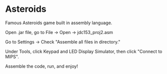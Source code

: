 # Asteroids
Famous Asteroids game built in assembly language. 

Open .jar file, go to File -> Open -> jdc153_proj2.asm

Go to Settings -> Check "Assemble all files in directory."

Under Tools, click Keypad and LED Display Simulator, then click "Connect to MIPS".

Assemble the code, run, and enjoy!
